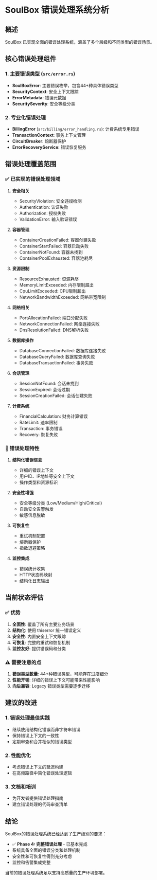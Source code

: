 # SoulBox 错误处理系统分析

## 概述
SoulBox 已实现全面的错误处理系统，涵盖了多个层级和不同类型的错误场景。

## 核心错误处理组件

### 1. 主要错误类型 (`src/error.rs`)
- **SoulBoxError**: 主要错误枚举，包含44+种具体错误类型
- **SecurityContext**: 安全上下文跟踪
- **ErrorMetadata**: 错误元数据
- **SecuritySeverity**: 安全等级分类

### 2. 专业化错误处理
- **BillingError** (`src/billing/error_handling.rs`): 计费系统专用错误
- **TransactionContext**: 事务上下文管理  
- **CircuitBreaker**: 熔断器保护
- **ErrorRecoveryService**: 错误恢复服务

## 错误处理覆盖范围

### ✅ 已实现的错误处理领域

1. **安全相关**
   - SecurityViolation: 安全违规检测
   - Authentication: 认证失败
   - Authorization: 授权失败
   - ValidationError: 输入验证错误

2. **容器管理**
   - ContainerCreationFailed: 容器创建失败
   - ContainerStartFailed: 容器启动失败
   - ContainerNotFound: 容器未找到
   - ContainerPoolExhausted: 容器池耗尽

3. **资源限制**
   - ResourceExhausted: 资源耗尽
   - MemoryLimitExceeded: 内存限制超出
   - CpuLimitExceeded: CPU限制超出
   - NetworkBandwidthExceeded: 网络带宽限制

4. **网络相关**
   - PortAllocationFailed: 端口分配失败
   - NetworkConnectionFailed: 网络连接失败
   - DnsResolutionFailed: DNS解析失败

5. **数据库操作**
   - DatabaseConnectionFailed: 数据库连接失败
   - DatabaseQueryFailed: 数据库查询失败
   - DatabaseTransactionFailed: 事务失败

6. **会话管理**
   - SessionNotFound: 会话未找到
   - SessionExpired: 会话过期
   - SessionCreationFailed: 会话创建失败

7. **计费系统**
   - FinancialCalculation: 财务计算错误
   - RateLimit: 速率限制
   - Transaction: 事务错误
   - Recovery: 恢复失败

### 🔧 错误处理特性

1. **结构化错误信息**
   - 详细的错误上下文
   - 用户ID、IP地址等安全上下文
   - 操作类型和资源标识

2. **安全性增强**
   - 安全等级分类 (Low/Medium/High/Critical)
   - 自动安全告警触发
   - 敏感信息脱敏

3. **可恢复性**
   - 重试机制配置
   - 熔断器保护
   - 指数退避策略

4. **监控集成**
   - 错误统计收集
   - HTTP状态码映射
   - 结构化日志输出

## 当前状态评估

### ✅ 优势
1. **全面性**: 覆盖了所有主要业务场景
2. **结构化**: 使用 thiserror 统一错误定义
3. **安全性**: 内置安全上下文跟踪
4. **可恢复**: 完整的重试和恢复机制
5. **监控友好**: 提供错误码和分类

### ⚠️ 需要注意的点
1. **错误类型数量**: 44+种错误类型，可能存在过度细分
2. **性能开销**: 详细的错误上下文可能带来性能影响
3. **向后兼容**: Legacy 错误类型需要逐步迁移

## 建议的改进

### 1. 错误处理最佳实践
- 继续使用结构化错误而非字符串错误
- 保持错误上下文的一致性
- 定期审查和合并相似的错误类型

### 2. 性能优化
- 考虑错误上下文的延迟构建
- 在高频路径中简化错误处理逻辑

### 3. 文档和培训
- 为开发者提供错误处理指南
- 建立错误处理的代码审查清单

## 结论

SoulBox的错误处理系统已经达到了生产级别的要求：
- ✅ **Phase 4: 完整错误处理** - 已基本完成
- 系统具备全面的错误分类和处理机制
- 安全性和可恢复性得到充分考虑
- 监控和告警集成完整

当前的错误处理系统足以支持高质量的生产环境部署。
